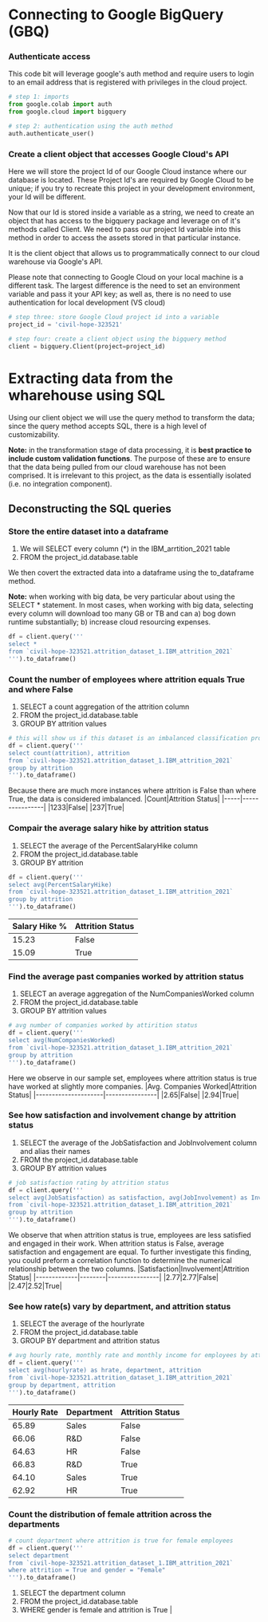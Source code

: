 # Connecting to Google BigQuery (GBQ)

### Authenticate access
This code bit will leverage google's auth method and require users to login to an email address that is registered with privileges in the cloud project.

``` python
# step 1: imports
from google.colab import auth
from google.cloud import bigquery

# step 2: authentication using the auth method
auth.authenticate_user()
```
### Create a client object that accesses Google Cloud's API
Here we will store the project Id of our Google Cloud instance where our database is located. These Project Id's are required by Google Cloud to be unique; if you try to recreate this project in your development environment, your Id will be different.

Now that our Id is stored inside a variable as a string, we need to create an object that has access to the bigquery package and leverage on of it's methods called Client. We need to pass our project Id variable into this method in order to access the assets stored in that particular instance.

It is the client object that allows us to programmatically connect to our cloud warehouse via Google's API.

Please note that connecting to Google Cloud on your local machine is a different task. The largest difference is the need to set an environment variable and pass it your API key; as well as, there is no need to use authentication for local development (VS cloud)
```python
# step three: store Google Cloud project id into a variable
project_id = 'civil-hope-323521'

# step four: create a client object using the bigquery method
client = bigquery.Client(project=project_id)
```
# Extracting data from the wharehouse using SQL
Using our client object we will use the query method to transform the data; since the query method accepts SQL, there is a high level of customizability.

**Note:** in the transformation stage of data processing, it is **best practice to include custom validation functions**. The purpose of these are to ensure that the data being pulled from our cloud warehouse has not been comprised. It is irrelevant to this project, as the data is essentially isolated (i.e. no integration component).

## Deconstructing the SQL queries

### Store the entire dataset into a dataframe
1. We will SELECT every column (*) in the IBM_arrtition_2021 table
2. FROM the project_id.database.table 

We then covert the extracted data into a dataframe using the to_dataframe method.

**Note:** when working with big data, be very particular about using the SELECT * statement. In most cases, when working with big data, selecting every column will download too many GB or TB and can a) bog down runtime substantially; b) increase cloud resourcing expenses. 

``` python
df = client.query('''
select * 
from `civil-hope-323521.attrition_dataset_1.IBM_attrition_2021` 
''').to_dataframe()
```
### Count the number of employees where attrition equals True and where False
1. SELECT a count aggregation of the attrition column
2. FROM the project_id.database.table 
3. GROUP BY attrition values
``` python
# this will show us if this dataset is an imbalanced classification problem
df = client.query('''
select count(attrition), attrition
from `civil-hope-323521.attrition_dataset_1.IBM_attrition_2021`
group by attrition
''').to_dataframe()
```
Because there are much more instances where attrition is False than where True, the data is considered imbalanced. 
|Count|Attrition Status|
|-----|----------------|
|1233|False|
|237|True|

### Compair the average salary hike by attrition status
1. SELECT the average of the PercentSalaryHike column
2. FROM the project_id.database.table 
3. GROUP BY attrition
``` python
df = client.query('''
select avg(PercentSalaryHike)
from `civil-hope-323521.attrition_dataset_1.IBM_attrition_2021`
group by attrition
''').to_dataframe()
```
|Salary Hike %|Attrition Status|
|-------------|----------------|
|15.23|False|
|15.09|True|

### Find the average past companies worked by attrition status 
1. SELECT an average aggregation of the NumCompaniesWorked column
2. FROM the project_id.database.table 
3. GROUP BY attrition values 
```python
# avg number of companies worked by attirition status
df = client.query('''
select avg(NumCompaniesWorked)
from `civil-hope-323521.attrition_dataset_1.IBM_attrition_2021`
group by attrition
''').to_dataframe()
```
Here we observe in our sample set, employees where attrition status is true have worked at slightly more companies. 
|Avg. Companies Worked|Attrition Status|
|---------------------|----------------|
|2.65|False|
|2.94|True|

### See how satisfaction and involvement change by attrition status
1. SELECT the average of the JobSatisfaction and JobInvolvement column and alias their names
2. FROM the project_id.database.table
3. GROUP BY attrition values 
```python
# job satisfaction rating by attrition status
df = client.query('''
select avg(JobSatisfaction) as satisfaction, avg(JobInvolvement) as Involvement, attrition
from `civil-hope-323521.attrition_dataset_1.IBM_attrition_2021`
group by attrition
''').to_dataframe()
```
We observe that when attrition status is true, employees are less satisfied and engaged in their work. When attrition status is False, average satisfaction and engagement are equal. To further investigate this finding, you could preform a correlation function to determine the numerical relationship between the two columns.
|Satisfaction|Involvement|Attrition Status|
|-------------|--------|----------------|
|2.77|2.77|False|
|2.47|2.52|True|

### See how rate(s) vary by department, and attrition status
1. SELECT the average of the hourlyrate 
2. FROM the project_id.database.table
3. GROUP BY department and attrition status
```python
# avg hourly rate, monthly rate and monthly income for employees by attrition status and department
df = client.query('''
select avg(hourlyrate) as hrate, department, attrition
from `civil-hope-323521.attrition_dataset_1.IBM_attrition_2021`
group by department, attrition
''').to_dataframe()
```

|Hourly Rate|Department|Attrition Status|
|----------|----------|----------------|
|65.89|Sales|False|
|66.06|R&D|False|
|64.63|HR|False|
|66.83|R&D|True|
|64.10|Sales|True|
|62.92|HR|True|

### Count the distribution of female attrition across the departments
```python
# count department where attrition is true for female employees
df = client.query('''
select department
from `civil-hope-323521.attrition_dataset_1.IBM_attrition_2021`
where attrition = True and gender = "Female"
''').to_dataframe()
```
1. SELECT the department column
2. FROM the project_id.database.table
3. WHERE gender is female and attrition is True
|